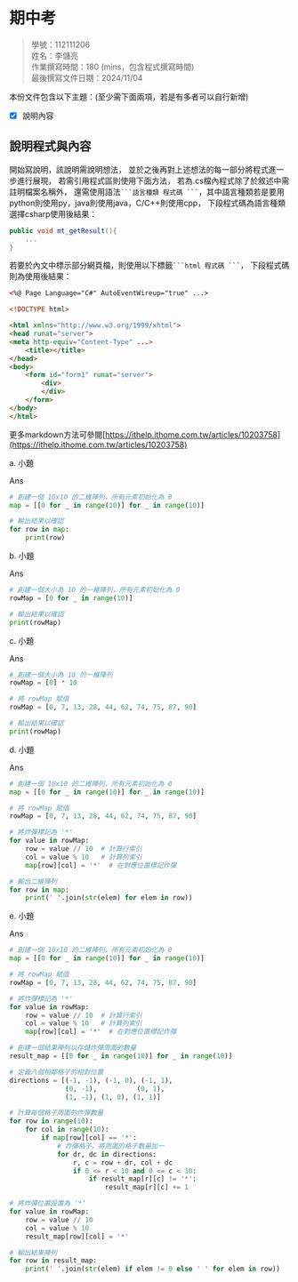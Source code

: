 # 期中考
>
>學號：112111206
><br />
>姓名：李儲亮
><br />
>作業撰寫時間：180 (mins，包含程式撰寫時間)
><br />
>最後撰寫文件日期：2024/11/04
>

本份文件包含以下主題：(至少需下面兩項，若是有多者可以自行新增)
- [x] 說明內容

## 說明程式與內容

開始寫說明，該說明需說明想法，
並於之後再對上述想法的每一部分將程式進一步進行展現，
若需引用程式區則使用下面方法，
若為.cs檔內程式除了於敘述中需註明檔案名稱外，
還需使用語法` ```語言種類 程式碼 ``` `，其中語言種類若是要用python則使用py，java則使用java，C/C++則使用cpp，
下段程式碼為語言種類選擇csharp使用後結果：

```csharp
public void mt_getResult(){
    ...
}
```

若要於內文中標示部分網頁檔，則使用以下標籤` ```html 程式碼 ``` `，
下段程式碼則為使用後結果：

```html
<%@ Page Language="C#" AutoEventWireup="true" ...>

<!DOCTYPE html>

<html xmlns="http://www.w3.org/1999/xhtml">
<head runat="server">
<meta http-equiv="Content-Type" ...>
    <title></title>
</head>
<body>
    <form id="form1" runat="server">
        <div>
        </div>
    </form>
</body>
</html>
```
更多markdown方法可參閱[https://ithelp.ithome.com.tw/articles/10203758](https://ithelp.ithome.com.tw/articles/10203758)

a. 小題

Ans
```py
# 創建一個 10x10 的二維陣列，所有元素初始化為 0
map = [[0 for _ in range(10)] for _ in range(10)]

# 輸出結果以確認
for row in map:
    print(row)
```

b. 小題

Ans
```py
# 創建一個大小為 10 的一維陣列，所有元素初始化為 0
rowMap = [0 for _ in range(10)]

# 輸出結果以確認
print(rowMap)
```

c. 小題

Ans
```py
# 創建一個大小為 10 的一維陣列
rowMap = [0] * 10

# 將 rowMap 賦值
rowMap = [0, 7, 13, 28, 44, 62, 74, 75, 87, 90]

# 輸出結果以確認
print(rowMap)
```

d. 小題

Ans
```py
# 創建一個 10x10 的二維陣列，所有元素初始化為 0
map = [[0 for _ in range(10)] for _ in range(10)]

# 將 rowMap 賦值
rowMap = [0, 7, 13, 28, 44, 62, 74, 75, 87, 90]

# 將炸彈標記為 '*'
for value in rowMap:
    row = value // 10  # 計算行索引
    col = value % 10   # 計算列索引
    map[row][col] = '*'  # 在對應位置標記炸彈

# 輸出二維陣列
for row in map:
    print(' '.join(str(elem) for elem in row))
```


e. 小題

Ans
```py
# 創建一個 10x10 的二維陣列，所有元素初始化為 0
map = [[0 for _ in range(10)] for _ in range(10)]

# 將 rowMap 賦值
rowMap = [0, 7, 13, 28, 44, 62, 74, 75, 87, 90]

# 將炸彈標記為 '*'
for value in rowMap:
    row = value // 10  # 計算行索引
    col = value % 10   # 計算列索引
    map[row][col] = '*'  # 在對應位置標記炸彈

# 創建一個結果陣列以存儲炸彈周圍的數量
result_map = [[0 for _ in range(10)] for _ in range(10)]

# 定義八個相鄰格子的相對位置
directions = [(-1, -1), (-1, 0), (-1, 1),
              (0, -1),          (0, 1),
              (1, -1), (1, 0), (1, 1)]
```
```py
# 計算每個格子周圍的炸彈數量
for row in range(10):
    for col in range(10):
        if map[row][col] == '*':
            # 炸彈格子，將周圍的格子數量加一
            for dr, dc in directions:
                r, c = row + dr, col + dc
                if 0 <= r < 10 and 0 <= c < 10:
                    if result_map[r][c] != '*':
                        result_map[r][c] += 1

# 將炸彈位置設置為 '*'
for value in rowMap:
    row = value // 10
    col = value % 10
    result_map[row][col] = '*'

# 輸出結果陣列
for row in result_map:
    print(' '.join(str(elem) if elem != 0 else ' ' for elem in row))
```
